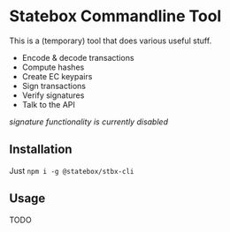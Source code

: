 # Statebox Commandline Tool

This is a (temporary) tool that does various useful stuff.

- Encode & decode transactions
- Compute hashes
- Create EC keypairs
- Sign transactions
- Verify signatures
- Talk to the API

*signature functionality is currently disabled*

## Installation

Just `npm i -g @statebox/stbx-cli`

## Usage

TODO
